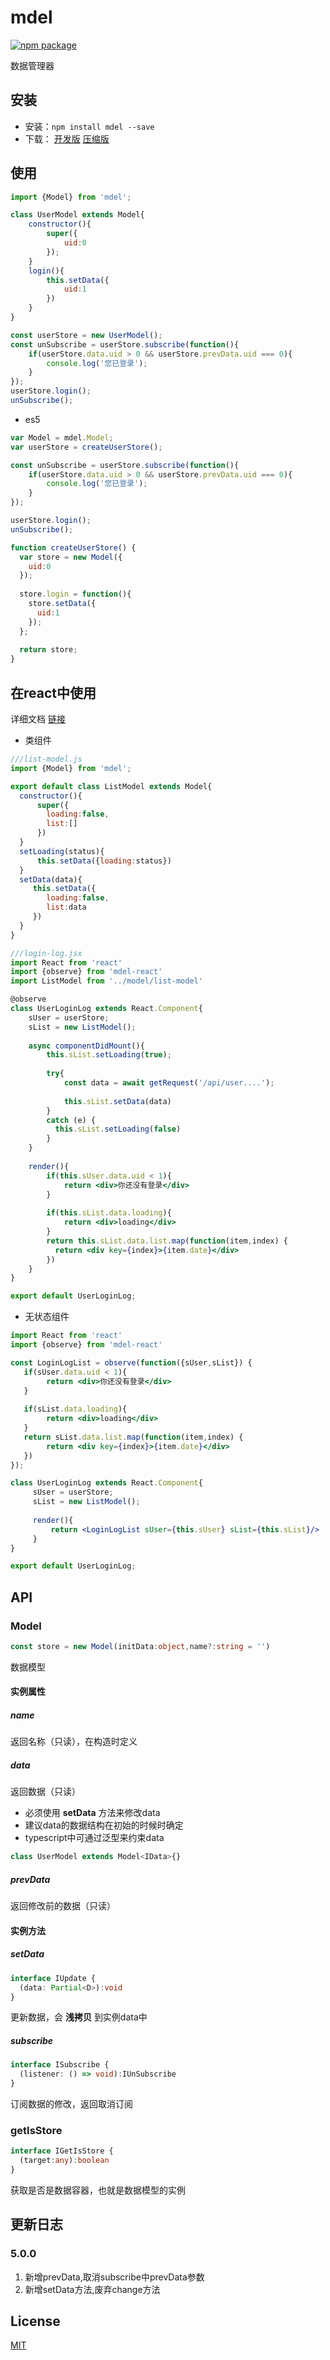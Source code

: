 # mdel
[![npm package](https://img.shields.io/npm/v/mdel.svg?style=flat-square)](https://www.npmjs.org/package/mdel)

数据管理器

## 安装

* 安装：`npm install mdel --save`
* 下载：
  [开发版](https://github.com/yujingwyh/mdel/blob/master/umd/mdel.js) 
  [压缩版](https://github.com/yujingwyh/mdel/blob/master/umd/mdel.min.js)

## 使用

```javascript
import {Model} from 'mdel';

class UserModel extends Model{
    constructor(){
        super({
            uid:0
        });
    }
    login(){
        this.setData({
            uid:1
        })
    }
}

const userStore = new UserModel();
const unSubscribe = userStore.subscribe(function(){
    if(userStore.data.uid > 0 && userStore.prevData.uid === 0){
        console.log('您已登录');
    }
});
userStore.login();
unSubscribe();

```

* es5
```javascript
var Model = mdel.Model;
var userStore = createUserStore();

const unSubscribe = userStore.subscribe(function(){
    if(userStore.data.uid > 0 && userStore.prevData.uid === 0){
        console.log('您已登录');
    }
});

userStore.login();
unSubscribe();

function createUserStore() {
  var store = new Model({
    uid:0
  });
  
  store.login = function(){
    store.setData({
      uid:1
    });
  };
  
  return store;
}
```

## 在react中使用

详细文档 [链接](https://github.com/mdeljs/mdel-react)

* 类组件

```jsx harmony
///list-model.js
import {Model} from 'mdel';

export default class ListModel extends Model{
  constructor(){
      super({
        loading:false,
        list:[]
      })
  }
  setLoading(status){
      this.setData({loading:status})
  }
  setData(data){
     this.setData({
        loading:false,
        list:data
     }) 
  }  
}

///login-log.jsx
import React from 'react'
import {observe} from 'mdel-react'
import ListModel from '../model/list-model'

@observe
class UserLoginLog extends React.Component{
    sUser = userStore;
    sList = new ListModel();
    
    async componentDidMount(){
        this.sList.setLoading(true);
        
        try{
            const data = await getRequest('/api/user....');
            
            this.sList.setData(data)
        }
        catch (e) {
          this.sList.setLoading(false)
        }
    }
    
    render(){
        if(this.sUser.data.uid < 1){
            return <div>你还没有登录</div>
        }
        
        if(this.sList.data.loading){
            return <div>loading</div>
        }
        return this.sList.data.list.map(function(item,index) {
          return <div key={index}>{item.date}</div>
        })
    }
}

export default UserLoginLog;

```

* 无状态组件

```jsx harmony
import React from 'react'
import {observe} from 'mdel-react'

const LoginLogList = observe(function({sUser,sList}) {
   if(sUser.data.uid < 1){
        return <div>你还没有登录</div>
   }
   
   if(sList.data.loading){
        return <div>loading</div>
   }     
   return sList.data.list.map(function(item,index) {
        return <div key={index}>{item.date}</div>
   })
});

class UserLoginLog extends React.Component{
     sUser = userStore;
     sList = new ListModel();
     
     render(){
         return <LoginLogList sUser={this.sUser} sList={this.sList}/>
     }
}

export default UserLoginLog;
```

## API

### Model

```typescript
const store = new Model(initData:object,name?:string = '')
```

数据模型

#### 实例属性

##### name
返回名称（只读），在构造时定义

##### data
返回数据（只读）

* 必须使用 **setData** 方法来修改data
* 建议data的数据结构在初始的时候时确定
* typescript中可通过泛型来约束data  
```typescript
class UserModel extends Model<IData>{}
```

##### prevData
返回修改前的数据（只读）

#### 实例方法

##### setData

```typescript
interface IUpdate {
  (data: Partial<D>):void
}
```

更新数据，会 **浅拷贝** 到实例data中

##### subscribe

```typescript
interface ISubscribe {
  (listener: () => void):IUnSubscribe
}
```

订阅数据的修改，返回取消订阅



### getIsStore

```typescript
interface IGetIsStore {
  (target:any):boolean
}
```

获取是否是数据容器，也就是数据模型的实例

## 更新日志

### 5.0.0
1. 新增prevData,取消subscribe中prevData参数
2. 新增setData方法,废弃change方法

## License

[MIT](http://opensource.org/licenses/MIT)
